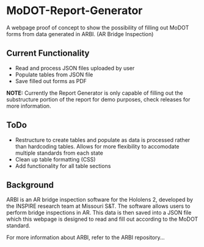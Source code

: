 # MoDOT-Report-Generator

A webpage proof of concept to show the possibility of filling out MoDOT forms from data generated in ARBI. (AR Bridge Inspection)

## Current Functionality

* Read and process JSON files uploaded by user
* Populate tables from JSON file
* Save filled out forms as PDF

**NOTE:** Currently the Report Generator is only capable of filling out the substructure portion of the report for demo purposes, check releases for more information.

## ToDo

* Restructure to create tables and populate as data is processed rather than hardcoding tables. Allows for more flexibility to accomodate multiple standards from each state
* Clean up table formatting (CSS)
* Add functionality for all table sections

## Background

ARBI is an AR bridge inspection software for the Hololens 2, developed by the INSPIRE research team at Missouri S&T. The software allows users to perform bridge inspections in AR.  This data is then saved into a JSON file which this webpage is designed to read and fill out according to the MoDOT standard.

For more information about ARBI, refer to the ARBI repository...
